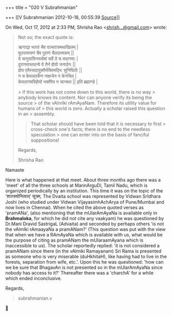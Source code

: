 +++
title = "020 V Subrahmanian"

+++
[[V Subrahmanian	2012-10-18, 00:55:39 [Source](https://groups.google.com/g/bvparishat/c/BGJ5L3KBLHs)]]



On Wed, Oct 17, 2012 at 2:33 PM, Shrisha Rao \<[shrish...@gmail.com]()\> wrote:  

>   
> Not so; the exact quote is:  
>   
> ऋगाद्या भारतं चैव पञ्चरात्रमथाखिलम् \|  
> मूलरामायणं चैव पुराणं चैतदात्मकम् \|\|  
> ये चानुयायिनस्त्वेषां सर्वे ते च सदागमाः \|  
> दुरागमास्तदन्ये ये तैर्न ज्ञेयो जनार्दनः \|\|  
> ज्ञेय एतैस्सदायुक्तैर्भक्तिमद्भिः सुनिष्ठितैः \|\|  
> न च केवलतर्केण नाक्षजेन न केनचित् \|  
> केवलागमविज्ञेयो भक्तैरेव न चान्यथा \|\| इति ब्रह्माण्डे \|  
> > 
> >   
> \> If this work has not come down to this world, there is no way > anybody knows its content. Nor can anyone verify its being the source > of the vAlmIki rAmAyaNam. Therefore its utility value for humans of > this world is zero. Actually a scholar raised this question in an > assembly.  
>   
> > 
> > That scholar should have been told that it is necessary to first > cross-check one's facts; there is no end to the needless speculation > one can enter into on the basis of fanciful suppositions!  
>   
> Regards,  
>   
> Shrisha Rao  

  
Namaste  
  
  
Here is what happened at that meet. About three months ago there was a 'meet' of all the three schools at MannArguDi, Tamil Nadu, which is organized periodically by an institution. This time it was on the topic of the 'शास्त्रयोनित्वात्’ सूत्रम्. The Dvaita school was represented by Vidwan SrIdhara Joshi (who studied under Vidwan VijayasimhAchArya of Pune/Mumbai and now lives in Chennai). When he cited the above quoted verses as 'pramANa', (also mentioning that the mUlarAmAyaNa is available only in **Brahmaloka**, for which he did not cite any vaakyam) he was questioned by Dr.Mani Dravid SastrigaL (Advaita) and seconded by perhaps others 'is not the vAlmIki rAmaayaNa a pramANam?' (This question was put with the view that when we have a RAmAyaNa which is available with us, what would be the purpose of citing as pramANam the mUlaraamAyana which is inaccessible to us). The scholar reportedly replied: 'it is not considered a pramANam since there (in the vAlmiki Ramayanam) Sri Rama is presented as someone who is very miserable (duHkhitaH), like having had to live in the forests, separation from wife, etc.'. Upon this he was questioned: 'how can we be sure that BhagavAn is not presented so in the mUlarAmAyaNa since nobody has access to it?' Thereafter there was a 'charchA' for a while which ended inconclusive.  
  
Regards,  

>  subrahmanian.v



